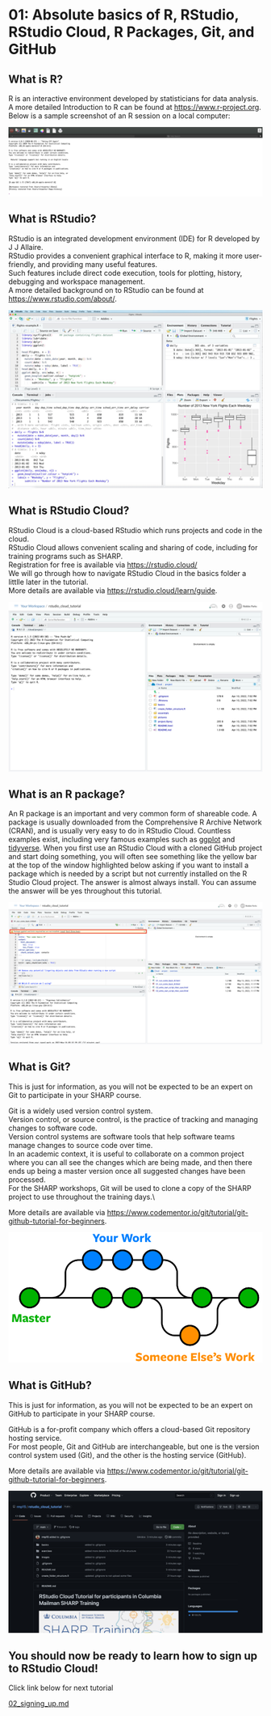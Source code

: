 # 01: Absolute basics of R, RStudio, RStudio Cloud, R Packages, Git, and GitHub

## What is R?

R is an interactive environment developed by statisticians for data analysis.\
A more detailed Introduction to R can be found at https://www.r-project.org. \
Below is a sample screenshot of an R session on a local computer:

![](../images/what_is_r.png)

## What is RStudio?

RStudio is an integrated development environment (IDE) for R developed by J J Allaire.\
RStudio provides a convenient graphical interface to R, making it more user-friendly, and providing many useful features.\
Such features include direct code execution, tools for plotting, history, debugging and workspace management.\
A more detailed background on to RStudio can be found at https://www.rstudio.com/about/.

![](../images/what_is_rstudio.png)

## What is RStudio Cloud?

RStudio Cloud is a cloud-based RStudio which runs projects and code in the cloud.\
RStudio Cloud allows convenient scaling and sharing of code, including for training programs such as SHARP. \
Registration for free is available via https://rstudio.cloud/ \
We will go through how to navigate RStudio Cloud in the basics folder a littlle later in the tutorial. \
More details are available via https://rstudio.cloud/learn/guide.

![](../images/rstudio_cloud_first_load.png)

## What is an R package?

An R package is an important and very common form of shareable code. A package is usually downloaded from the Comprehensive R Archive Network (CRAN), and is usually very easy to do in RStudio Cloud. Countless examples exist, including very famous examples such as [ggplot](https://epirhandbook.com/en/ggplot-basics.html) and [tidyverse](https://tidyverse.tidyverse.org/). When you first use an RStudio Cloud with a cloned GitHub project and start doing something, you will often see something like the yellow bar at the top of the window highlighted below asking if you want to install a package which is needed by a script but not currently installed on the R Studio Cloud project. The answer is almost always install. You can assume the answer will be yes throughout this tutorial.

![](../images/rstudio_cloud_packages.png)

## What is Git?

This is just for information, as you will not be expected to be an expert on Git to participate in your SHARP course.

Git is a widely used version control system. \
Version control, or source control, is the practice of tracking and managing changes to software code. \
Version control systems are software tools that help software teams manage changes to source code over time. \
In an academic context, it is useful to collaborate on a common project where you can all see the changes which are being made, and then there ends up being a master version once all suggested changes have been processed.\
For the SHARP workshops, Git will be used to clone a copy of the SHARP project to use throughout the training days.\

More details are available via https://www.codementor.io/git/tutorial/git-github-tutorial-for-beginners.

![](../images/what_is_git.png)

## What is GitHub?

This is just for information, as you will not be expected to be an expert on GitHub to participate in your SHARP course.

GitHub is a for-profit company which offers a cloud-based Git repository hosting service. \
For most people, Git and GitHub are interchangeable, but one is the version control system used (Git), and the other is the hosting service (GitHub).

More details are available via https://www.codementor.io/git/tutorial/git-github-tutorial-for-beginners.

![](../images/what_is_github.png)

## You should now be ready to learn how to sign up to RStudio Cloud!

Click link below for next tutorial

[02_signing_up.md](https://github.com/rmp15/rstudio_cloud_tutorial/blob/main/basics/02_signing_up.md)
